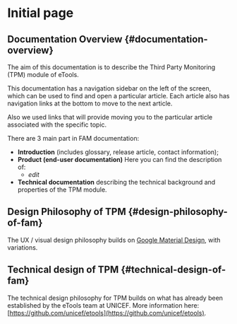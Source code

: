 # Initial page

## Documentation Overview {#documentation-overview}

The aim of this documentation is to describe the Third Party Monitoring \(TPM\) module of eTools.

This documentation has a navigation sidebar on the left of the screen, which can be used to find and open a particular article. Each article also has navigation links at the bottom to move to the next article.

Also we used links that will provide moving you to the particular article associated with the specific topic.

There are 3 main part in FAM documentation:

* **Introduction** \(includes glossary, release article, contact information\);
* **Product \(end-user documentation\)** Here you can find the description of:
  * _edit_
* **Technical documentation** describing the technical background and properties of the TPM module.

## Design Philosophy of TPM {#design-philosophy-of-fam}

The UX / visual design philosophy builds on [Google Material Design](https://material.io/guidelines/), with variations.

## Technical design of TPM {#technical-design-of-fam}

The technical design philosophy for TPM builds on what has already been established by the eTools team at UNICEF. More information here: [https://github.com/unicef/etools](https://github.com/unicef/etools).

